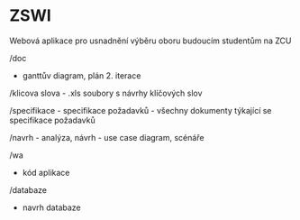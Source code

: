 # ZSWI
Webová aplikace pro usnadnění výběru oboru budoucím studentům na ZCU


/doc
   - ganttův diagram,  plán 2. iterace
   
   /klicova slova
       - .xls soubory s návrhy klíčových slov
   
   /specifikace
       - specifikace požadavků - všechny dokumenty týkající se specifikace požadavků
       
   /navrh
       - analýza, návrh
       - use case diagram, scénáře
       
/wa
   - kód aplikace
   
/databaze
  - navrh databaze

